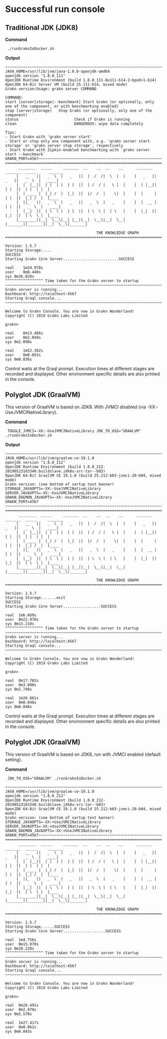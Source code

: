 # Successful run console

## Traditional JDK (JDK8)

**Command**
```
 ./runGraknInDocker.sh
```

**Output**

``` 
~~~~~~~~~~~~~~~~~~~~~~~~~~~~~~~~~~~~~~~~~~~~~~~~~~~~~~~~~~~~~~~~~~~~~~~~~~
JAVA_HOME=/usr/lib/jvm/java-1.8.0-openjdk-amd64
openjdk version "1.8.0_111"
OpenJDK Runtime Environment (build 1.8.0_111-8u111-b14-2~bpo8+1-b14)
OpenJDK 64-Bit Server VM (build 25.111-b14, mixed mode)
Grakn version:Usage: grakn server COMMAND

COMMAND:
start [server|storage|--benchmark] Start Grakn (or optionally, only one of the component, or with benchmarking enabled)
stop [server|storage]   Stop Grakn (or optionally, only one of the component)
status                         Check if Grakn is running
clean                          DANGEROUS: wipe data completely

Tips:
- Start Grakn with 'grakn server start'
- Start or stop only one component with, e.g. 'grakn server start storage' or 'grakn server stop storage', respectively
- Start Grakn with Zipkin-enabled benchmarking with `grakn server start --benchmark`
GRAKN_PORT=4567~~~~~~~~~~~~~~~~~~~~~~~~~~~~~~~~~~~~~~~~~~~~~~~~~~~~~~~~~~~~~~~~~~~~~~~~~~
====================================================================================================
      ________  _____     _______  __    __  __    __      _______  _______  _____     _______
     |   __   ||   _  \  |   _   ||  |  /  /|  \  |  |    |   _   ||   _   ||   _  \  |   ____|
     |  |  |__||  | |  | |  | |  ||  | /  / |   \ |  |    |  | |__||  | |  ||  | |  | |  |
     |  | ____ |  |_| /  |  |_|  ||  |/  /  |    \|  |    |  |     |  | |  ||  |_| /  |  |____
     |  ||_   ||   _  \  |   _   ||   _  \  |   _    |    |  |  __ |  | |  ||   _  \  |   ____|
     |  |__|  ||  | \  \ |  | |  ||  | \  \ |  | \   |    |  |_|  ||  |_|  ||  | \  \ |  |____
     |________||__|  \__\|__| |__||__|  \__\|__|  \__|    |_______||_______||__|  \__\|_______|

                                         THE KNOWLEDGE GRAPH
====================================================================================================
                                                                                      Version: 1.5.7
Starting Storage.....
SUCCESS
Starting Grakn Core Server.........................SUCCESS

real    1m34.970s
user    0m8.440s
sys 0m36.020s
^^^^^^^^^^^^^^^^^ Time taken for the Grakn server to startup
~~~~~~~~~~~~~~~~~~~~~~~~~~~~~~~~~~~~~~~~~~~~~~~~~~~~~~~~~~~~~~~~~~~~~~~~~~
Grakn server is running...
Dashboard: http://localhost:4567
Starting Graql console...
~~~~~~~~~~~~~~~~~~~~~~~~~~~~~~~~~~~~~~~~~~~~~~~~~~~~~~~~~~~~~~~~~~~~~~~~~~

Welcome to Grakn Console. You are now in Grakn Wonderland!
Copyright (C) 2019 Grakn Labs Limited

grakn>

real    0m13.466s
user    0m2.050s
sys 0m2.090s

real    1m52.302s
user    0m0.055s
sys 0m0.036s
```

Control waits at the Graql prompt. Execution times at different stages are recorded and displayed. Other environment specific details are also printed in the console.

## Polyglot JDK (GraalVM)

This version of GraalVM is based on JDK8. With JVMCI disabled (via -XX:-UseJVMCINativeLibrary).

**Command**

```
 TOGGLE_JVMCI=-XX:-UseJVMCINativeLibrary JDK_TO_USE="GRAALVM" ./runGraknInDocker.sh
```

**Output**

```
~~~~~~~~~~~~~~~~~~~~~~~~~~~~~~~~~~~~~~~~~~~~~~~~~~~~~~~~~~~~~~~~~~~~~~~~~~
JAVA_HOME=/usr/lib/jvm/graalvm-ce-19.1.0
openjdk version "1.8.0_212"
OpenJDK Runtime Environment (build 1.8.0_212-20190523183340.buildslave.jdk8u-src-tar--b03)
OpenJDK 64-Bit GraalVM CE 19.1.0 (build 25.212-b03-jvmci-20-b04, mixed mode)
Grakn version: (see bottom of sartup text banner)
STORAGE_JAVAOPTS=-XX:-UseJVMCINativeLibrary
SERVER_JAVAOPTS=-XX:-UseJVMCINativeLibrary
GRAKN_DAEMON_JAVAOPTS=-XX:-UseJVMCINativeLibrary
GRAKN_PORT=4567
~~~~~~~~~~~~~~~~~~~~~~~~~~~~~~~~~~~~~~~~~~~~~~~~~~~~~~~~~~~~~~~~~~~~~~~~~~
====================================================================================================
      ________  _____     _______  __    __  __    __      _______  _______  _____     _______
     |   __   ||   _  \  |   _   ||  |  /  /|  \  |  |    |   _   ||   _   ||   _  \  |   ____|
     |  |  |__||  | |  | |  | |  ||  | /  / |   \ |  |    |  | |__||  | |  ||  | |  | |  |
     |  | ____ |  |_| /  |  |_|  ||  |/  /  |    \|  |    |  |     |  | |  ||  |_| /  |  |____
     |  ||_   ||   _  \  |   _   ||   _  \  |   _    |    |  |  __ |  | |  ||   _  \  |   ____|
     |  |__|  ||  | \  \ |  | |  ||  | \  \ |  | \   |    |  |_|  ||  |_|  ||  | \  \ |  |____
     |________||__|  \__\|__| |__||__|  \__\|__|  \__|    |_______||_______||__|  \__\|_______|

                                         THE KNOWLEDGE GRAPH
====================================================================================================
                                                                                      Version: 1.5.7
Starting Storage.......exit
SUCCESS
Starting Grakn Core Server.................SUCCESS

real  1m6.669s
user  0m22.970s
sys 0m13.210s
^^^^^^^^^^^^^^^^^ Time taken for the Grakn server to startup
~~~~~~~~~~~~~~~~~~~~~~~~~~~~~~~~~~~~~~~~~~~~~~~~~~~~~~~~~~~~~~~~~~~~~~~~~~
Grakn server is running...
Dashboard: http://localhost:4567
Starting Graql console...
~~~~~~~~~~~~~~~~~~~~~~~~~~~~~~~~~~~~~~~~~~~~~~~~~~~~~~~~~~~~~~~~~~~~~~~~~~

Welcome to Grakn Console. You are now in Grakn Wonderland!
Copyright (C) 2019 Grakn Labs Limited

grakn>

real  0m17.702s
user  0m3.090s
sys 0m2.740s

real  1m26.861s
user  0m0.048s
sys 0m0.040s
```

Control waits at the Graql prompt. Execution times at different stages are recorded and displayed. Other environment specific details are also printed in the console.


## Polyglot JDK (GraalVM)

This version of GraalVM is based on JDK8, run with JVMCI enabled (default setting).

**Command**

```
 JDK_TO_USE="GRAALVM" ./runGraknInDocker.sh
```

```
~~~~~~~~~~~~~~~~~~~~~~~~~~~~~~~~~~~~~~~~~~~~~~~~~~~~~~~~~~~~~~~~~~~~~~~~~~
JAVA_HOME=/usr/lib/jvm/graalvm-ce-19.1.0
openjdk version "1.8.0_212"
OpenJDK Runtime Environment (build 1.8.0_212-20190523183340.buildslave.jdk8u-src-tar--b03)
OpenJDK 64-Bit GraalVM CE 19.1.0 (build 25.212-b03-jvmci-20-b04, mixed mode)
Grakn version: (see bottom of sartup text banner)
STORAGE_JAVAOPTS=-XX:+UseJVMCINativeLibrary
SERVER_JAVAOPTS=-XX:+UseJVMCINativeLibrary
GRAKN_DAEMON_JAVAOPTS=-XX:+UseJVMCINativeLibrary
GRAKN_PORT=4567~~~~~~~~~~~~~~~~~~~~~~~~~~~~~~~~~~~~~~~~~~~~~~~~~~~~~~~~~~~~~~~~~~~~~~~~~~
====================================================================================================
      ________  _____     _______  __    __  __    __      _______  _______  _____     _______
     |   __   ||   _  \  |   _   ||  |  /  /|  \  |  |    |   _   ||   _   ||   _  \  |   ____|
     |  |  |__||  | |  | |  | |  ||  | /  / |   \ |  |    |  | |__||  | |  ||  | |  | |  |
     |  | ____ |  |_| /  |  |_|  ||  |/  /  |    \|  |    |  |     |  | |  ||  |_| /  |  |____
     |  ||_   ||   _  \  |   _   ||   _  \  |   _    |    |  |  __ |  | |  ||   _  \  |   ____|
     |  |__|  ||  | \  \ |  | |  ||  | \  \ |  | \   |    |  |_|  ||  |_|  ||  | \  \ |  |____
     |________||__|  \__\|__| |__||__|  \__\|__|  \__|    |_______||_______||__|  \__\|_______|

                                         THE KNOWLEDGE GRAPH
====================================================================================================
                                                                                      Version: 1.5.7
Starting Storage......SUCCESS
Starting Grakn Core Server...................SUCCESS

real  1m4.756s
user  0m15.070s
sys 0m10.220s
^^^^^^^^^^^^^^^^^ Time taken for the Grakn server to startup
~~~~~~~~~~~~~~~~~~~~~~~~~~~~~~~~~~~~~~~~~~~~~~~~~~~~~~~~~~~~~~~~~~~~~~~~~~
Grakn server is running...
Dashboard: http://localhost:4567
Starting Graql console...
~~~~~~~~~~~~~~~~~~~~~~~~~~~~~~~~~~~~~~~~~~~~~~~~~~~~~~~~~~~~~~~~~~~~~~~~~~

Welcome to Grakn Console. You are now in Grakn Wonderland!
Copyright (C) 2019 Grakn Labs Limited

grakn>

real  0m20.491s
user  0m2.970s
sys 0m2.570s

real  1m27.417s
user  0m0.062s
sys 0m0.043s
```